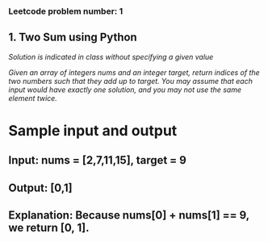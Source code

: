 ### Leetcode problem number: 1
 ## **1. Two Sum using Python**
 *Solution is indicated in class without specifying a given value*

 _Given an array of integers nums and an integer target, return indices of the two numbers such that they add up to target. You may assume that each input would have exactly one solution, and you may not use the same element twice._
 # Sample input and output
## Input: nums = [2,7,11,15], target = 9
## Output: [0,1]
## Explanation: Because nums[0] + nums[1] == 9, we return [0, 1].
